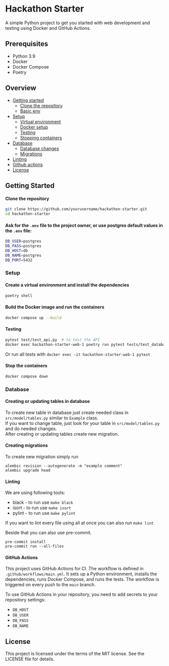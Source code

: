 # Hackathon Starter

A simple Python project to get you started with web development and testing using Docker and GitHub Actions.

## Prerequisites

- Python 3.9
- Docker
- Docker Compose
- Poetry

## Overview
- [Getting started](#getting-started)
    - [Clone the repository](#clone-the-repository)
    - [Basic env](#ask-for-the-env-file-to-the-project-owner-or-use-postgres-default-values-in-the-env-file)
- [Setup](#setup)
    - [Virtual environment](#create-a-virtual-environment-and-install-the-dependencies)
    - [Docker setup](#build-the-docker-image-and-run-the-containers)
    - [Testing](#testing)
    - [Stopping containers](#stop-the-containers)
- [Database](#database)
    - [Database changes](#creating-or-updating-tables-in-database)
    - [Migrations](#creating-migrations)
- [Linting](#linting)
- [Github actions](#github-actions)
- [License](#license)

## Getting Started
#### Clone the repository

```bash
git clone https://github.com/yourusername/hackathon-starter.git
cd hackathon-starter
```

#### Ask for the `.env` file to the project owner, or use postgres default values in the `.env` file:

```bash
DB_USER=postgres
DB_PASS=postgres
DB_HOST=db
DB_NAME=postgres
DB_PORT=5432
```
### Setup
#### Create a virtual environment and install the dependencies

```bash
poetry shell
```

#### Build the Docker image and run the containers

```bash
docker compose up --build
```

#### Testing
```bash
pytest test/test_api.py  # to test the API
docker exec hackathon-starter-web-1 poetry run pytest tests/test_database.py  # to test the database inside the container
```

Or run all tests with `docker exec -it hackathon-starter-web-1 pytest
`

#### Stop the containers

```bash
docker compose down
```
### Database
#### Creating or updating tables in database
To create new table in database just create needed class in `src/model/tables.py` similar to `Example` class. \
If you want to change table, just look for your table in `src/model/tables.py` and do needed changes. \
After creating or updating tables create new migration.

#### Creating migrations
To create new migration simply run
```
alembic revision --autogenerate -m "example comment"
alembic upgrade head
```

#### Linting
We are using following tools:
* black - to run use `make black`
* isort - to run use `make isort`
* pylint - to run use `make pylint`

If you want to lint every file using all at once you can also run `make lint`

Beside that you can also use pre-commit.
```
pre-commit install
pre-commit run --all-files
```

#### GitHub Actions
This project uses GitHub Actions for CI.
The workflow is defined in `.github/workflows/main.yml`.
It sets up a Python environment, installs the dependencies, runs Docker Compose, and runs the tests.
The workflow is triggered on every push to the `main` branch.

To use GitHub Actions in your repository, you need to add secrets to your repository settings:
- `DB_HOST`
- `DB_USER`
- `DB_PASS`
- `DB_NAME`

## License
This project is licensed under the terms of the MIT license. See the LICENSE file for details.

